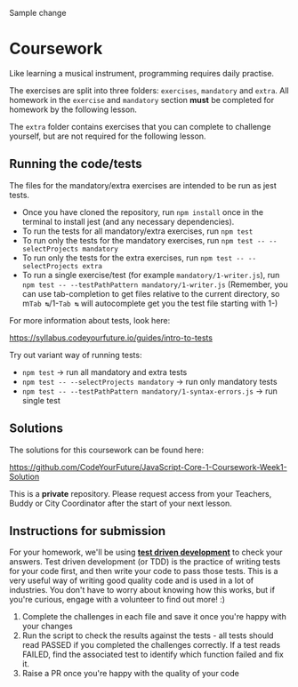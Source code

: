 Sample change

# Coursework

Like learning a musical instrument, programming requires daily practise.

The exercises are split into three folders: `exercises`, `mandatory` and `extra`. All homework in the `exercise` and `mandatory` section **must** be completed for homework by the following lesson. 

The `extra` folder contains exercises that you can complete to challenge yourself, but are not required for the following lesson.

## Running the code/tests

The files for the mandatory/extra exercises are intended to be run as jest tests. 

- Once you have cloned the repository, run `npm install` once in the terminal to install jest (and any necessary dependencies).
- To run the tests for all mandatory/extra exercises, run `npm test`
- To run only the tests for the mandatory exercises, run `npm test -- --selectProjects mandatory`
- To run only the tests for the extra exercises, run `npm test -- --selectProjects extra`
- To run a single exercise/test (for example `mandatory/1-writer.js`), run `npm test -- --testPathPattern mandatory/1-writer.js` (Remember, you can use tab-completion to get files relative to the current directory, so m`Tab ↹`/1-`Tab ↹` will autocomplete get you the test file starting with 1-)

For more information about tests, look here:

https://syllabus.codeyourfuture.io/guides/intro-to-tests

Try out variant way of running tests:

- `npm test` -> run all mandatory and extra tests
- `npm test -- --selectProjects mandatory` -> run only mandatory tests
- `npm test -- --testPathPattern mandatory/1-syntax-errors.js` -> run single test

## Solutions

The solutions for this coursework can be found here:

https://github.com/CodeYourFuture/JavaScript-Core-1-Coursework-Week1-Solution

This is a **private** repository. Please request access from your Teachers, Buddy or City Coordinator after the start of your next lesson.

## Instructions for submission

For your homework, we'll be using [**test driven development**](https://medium.com/@adityaalifnugraha/test-driven-development-tdd-in-a-nutshell-b9e05dfe8adb) to check your answers. Test driven development (or TDD) is the practice of writing tests for your code first, and then write your code to pass those tests. This is a very useful way of writing good quality code and is used in a lot of industries. You don't have to worry about knowing how this works, but if you're curious, engage with a volunteer to find out more! :)

1. Complete the challenges in each file and save it once you're happy with your changes
2. Run the script to check the results against the tests - all tests should read PASSED if you completed the challenges correctly. If a test reads FAILED, find the associated test to identify which function failed and fix it.
3. Raise a PR once you're happy with the quality of your code
